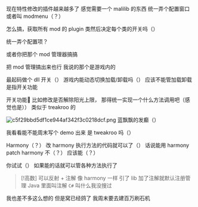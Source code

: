 现在特性修改的插件越来越多了
感觉需要一个 malilib 的东西
统一弄个配置窗口
或者叫 modmenu（？）

怎么搞，获取所有 mod 的 plugin 类然后决定每个类的开关吗（）

统一弄个配置项？

或者你把那个 mod 管理器搞搞

把 mod 管理搞出来也行
我说的那个是游戏内的

最起码做个 dll 开关（）
游戏内能动态切换加载/卸载吗（）
应该不能管加载卸载
是指开关功能

开关功能🤔
比如修改是否解除阳光上限，
那得统一实现一个什么方法调用吧（感觉也是））
类似于 treakroo 的

![c5f29bbd5df1ce944af342f3c0218dcf.png](https://picgo18719498306.oss-cn-guangzhou.aliyuncs.com/c5f29bbd5df1ce944af342f3c0218dcf.png)
蓝飘飘的发癫（）

我看看能不能周末写个 demo 出来
是 tweakroo 吗（）

Harmony（？）
改 harmony 执行方法的代码就可以了（）
话说能用 harmony patch harmony 不（？）
应该能（？）

你试试（）
如果能的话就可以管各种方法执行了


> [!高数]
> 可以反射 + 注解
> 像 harmony 一样
> 引了 lib 加了注解就默认注册管理
> Java 里面叫注解
> `C#` 叫什么我没搜过
> 


我也差不多这么想的
但是窝已经鸽了
我周末要去建百万刷石机























































